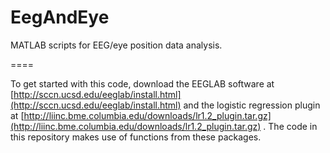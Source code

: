 EegAndEye
=========

MATLAB scripts for EEG/eye position data analysis.

====

To get started with this code, download the EEGLAB software at [http://sccn.ucsd.edu/eeglab/install.html](http://sccn.ucsd.edu/eeglab/install.html) and the logistic regression plugin at [http://liinc.bme.columbia.edu/downloads/lr1.2_plugin.tar.gz](http://liinc.bme.columbia.edu/downloads/lr1.2_plugin.tar.gz) . The code in this repository makes use of functions from these packages.

